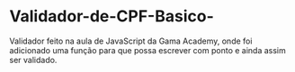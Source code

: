 # Validador-de-CPF-Basico-
Validador feito na aula de JavaScript da Gama Academy, onde foi adicionado uma função para que  possa escrever com ponto e ainda assim ser validado. 
